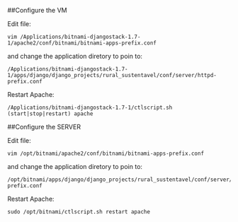 ##Configure the VM

Edit file:

    vim /Applications/bitnami-djangostack-1.7-1/apache2/conf/bitnami/bitnami-apps-prefix.conf

and change the application diretory to poin to:

    /Applications/bitnami-djangostack-1.7-1/apps/django/django_projects/rural_sustentavel/conf/server/httpd-prefix.conf

Restart Apache:

    /Applications/bitnami-djangostack-1.7-1/ctlscript.sh (start|stop|restart) apache


##Configure the SERVER

Edit file:

    vim /opt/bitnami/apache2/conf/bitnami/bitnami-apps-prefix.conf

and change the application diretory to poin to:

    /opt/bitnami/apps/django/django_projects/rural_sustentavel/conf/server/httpd-prefix.conf

Restart Apache:

    sudo /opt/bitnami/ctlscript.sh restart apache
